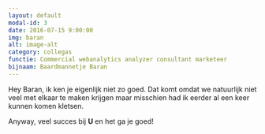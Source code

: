 ```yaml
---
layout: default
modal-id: 3
date: 2016-07-15 9:00:00
img: baran
alt: image-alt
category: collegas
functie: Commercial webanalytics analyzer consultant marketeer
bijnaam: Baardmannetje Baran
---
```


Hey Baran, ik ken je eigenlijk niet zo goed. Dat komt omdat we natuurlijk niet veel met elkaar te maken krijgen maar misschien had ik eerder al een keer kunnen komen kletsen.  

Anyway, veel succes bij **U** en het ga je goed!


